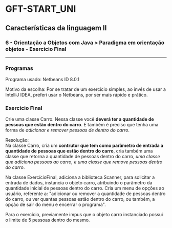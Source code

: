 # GFT-START_UNI
## Características da linguagem II  
### 6 - Orientação a Objetos com Java > Paradigma em orientação objetos - Exercício Final

***

### Programas
Programa usado: Netbeans ID 8.0.1  

Motivo da escolha: Por se tratar de um exercício simples, ao invés de usar a IntelliJ IDEA, preferi usar o Netbeans, por ser mais rápido e prático.  

### Exercício Final  
Crie uma classe Carro. Nessa classe você **deverá ter a quantidade de pessoas que estão dentro do carro**. E também é preciso que tenha uma forma de *adicionar e remover pessoas de dentro do carro*.  

Resolução:  
Na classe Carro, cria um **contrutor que tem como parâmetro de entrada a quantidade de pessoas que estão dentro do carro**, cria também uma classe que retorna a quantidade de pessoas dentro do carro, *uma classe que adiciona pessoas ao carro, e uma classe que remove pessoas dentro do carro*.  

Na classe ExercícioFinal, adiciona a biblioteca Scanner, para solicitar a entrada de dados, instancia o objeto carro, atribuindo o parâmetro da quantidade inicial de pessoas dentro do carro. Cria um menu de opções ao usuário, referente a: "adicionar ou remover a quantidade de pessoas dentro do carro, ou ver quantas pessoas estão dentro do carro, ou também, a opção de sair do menu e encerrar o programa".  

Para o exercício, previamente impus que o objeto carro instanciado possui o limite de 5 pessoas dentro do mesmo.